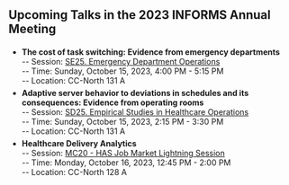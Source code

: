 <h2 id="INFORMS2023" style="margin: 20px 0px 20px;">Upcoming Talks in the 2023 INFORMS Annual Meeting</h2>

<ul style="margin:0 0 5px;">
  <li><autocolor><strong>The cost of task switching: Evidence from emergency departments</strong></autocolor></li>
      -- Session: <a href="https://www.abstractsonline.com/pp8/?__hstc=194041586.e33d7572e316df2dfd4ec71d1a655bab.1694481037634.1694481037634.1694481037634.1&__hssc=194041586.1.1694481037634&__hsfp=1990627502&hsCtaTracking=8f511889-324a-41b3-a438-37ad295392e9%7C0c80c5d7-cc8d-4989-9b70-52de4c44b90b#!/10856/session/40">SE25. Emergency Department Operations</a><br>
      -- Time: Sunday, October 15, 2023, 4:00 PM - 5:15 PM <br>
      -- Location: CC-North 131 A <br>
</ul>

<ul style="margin:0 0 5px;">
  <li><autocolor><strong>Adaptive server behavior to deviations in schedules and its consequences: Evidence from operating rooms</strong></autocolor></li>
      -- Session: <a href="https://www.abstractsonline.com/pp8/?__hstc=194041586.e33d7572e316df2dfd4ec71d1a655bab.1694481037634.1694481037634.1694481037634.1&__hssc=194041586.1.1694481037634&__hsfp=1990627502&hsCtaTracking=8f511889-324a-41b3-a438-37ad295392e9%7C0c80c5d7-cc8d-4989-9b70-52de4c44b90b#!/10856/session/105">SD25. Empirical Studies in Healthcare Operations</a><br>
      -- Time: Sunday, October 15, 2023, 2:15 PM - 3:30 PM <br>
      -- Location: CC-North 131 A <br>
</ul>

<ul style="margin:0 0 5px;">
  <li><autocolor><strong>Healthcare Delivery Analytics</strong></autocolor></li>
      -- Session: <a href="https://www.abstractsonline.com/pp8/#!/10856/session/680">MC20 - HAS Job Market Lightning Session</a><br>
      -- Time: Monday, October 16, 2023, 12:45 PM - 2:00 PM <br>
      -- Location: CC-North 128 A <br>
</ul>
